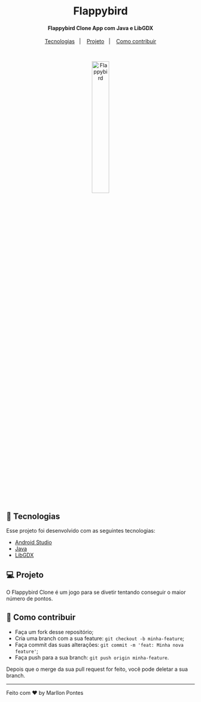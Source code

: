 <h1 align="center">
  Flappybird                                       
</h1>

<h4 align="center">
  Flappybird Clone App com Java e LibGDX
</h4>

<p align="center">
  <a href="#rocket-tecnologias">Tecnologias</a>&nbsp;&nbsp;&nbsp;|&nbsp;&nbsp;&nbsp;
  <a href="#-projeto">Projeto</a>&nbsp;&nbsp;&nbsp;|&nbsp;&nbsp;&nbsp;
  <a href="#-como-contribuir">Como contribuir</a>
</p>

<br>

<p align="center">
  <img alt="Flappybird" src=".github/flappybird.gif" width="30%">
</p>

## :rocket: Tecnologias

Esse projeto foi desenvolvido com as seguintes tecnologias:

- [Android Studio](https://developer.android.com/studio/intro?hl=pt-br)
- [Java](https://www.java.com/pt_BR/about/whatis_java.jsp?bucket_value=desktop-chrome80-linux&in_query=no)
- [LibGDX](https://libgdx.badlogicgames.com/index.html)

## 💻 Projeto

O Flappybird Clone é um jogo para se divetir tentando conseguir o maior número de pontos.

## 🤔 Como contribuir

- Faça um fork desse repositório;
- Cria uma branch com a sua feature: `git checkout -b minha-feature`;
- Faça commit das suas alterações: `git commit -m 'feat: Minha nova feature'`;
- Faça push para a sua branch: `git push origin minha-feature`.

Depois que o merge da sua pull request for feito, você pode deletar a sua branch.

---

Feito com ❤ by Marllon Pontes
